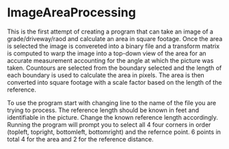 # ImageAreaProcessing

This is the first attempt of creating a program that can take an image of a grade/driveway/raod and calculate
an area in square footage. Once the area is selected the image is convereted into a binary file and a transform matrix is computed
to warp the image into a top-down view of the area for an accurate measurement accounting for the angle at which the picture
was taken. Countours are selected from the boundary selected and the length of each boundary is used to calculate the area
in pixels. The area is then converted into square footage with a scale factor based on the length of the reference.

To use the program start with changing line to the name of the file you are trying to process. The reference length should be known
in feet and identifiable in the picture. Change the known reference length accordingly. Running the program will prompt you to select all
4 four corners in order (topleft, topright, bottomleft, bottomright) and the refernce point. 6 points in total 4 for the area and 2 for
the reference distance. 

